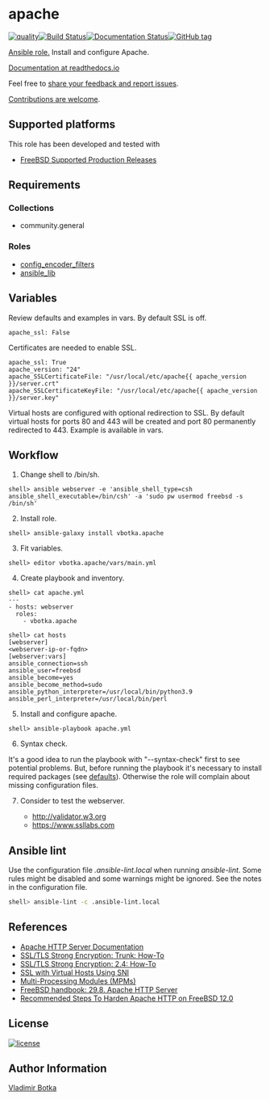 # apache

[![quality](https://img.shields.io/ansible/quality/27910)](https://galaxy.ansible.com/vbotka/apache)[![Build Status](https://travis-ci.org/vbotka/ansible-apache.svg?branch=master)](https://travis-ci.org/vbotka/ansible-apache)[![Documentation Status](https://readthedocs.org/projects/ansible-apache/badge/?version=latest)](https://ansible-apache.readthedocs.io/en/latest/?badge=latest)[![GitHub tag](https://img.shields.io/github/v/tag/vbotka/ansible-apache)](https://github.com/vbotka/ansible-apache/tags)

[Ansible role.](https://galaxy.ansible.com/vbotka/apache/) Install and configure Apache.

[Documentation at readthedocs.io](https://ansible-apache.readthedocs.io)

Feel free to [share your feedback and report issues](https://github.com/vbotka/ansible-apache/issues).

[Contributions are welcome](https://github.com/firstcontributions/first-contributions).


## Supported platforms

This role has been developed and tested with
* [FreeBSD Supported Production Releases](https://www.freebsd.org/releases/)


## Requirements

### Collections

- community.general

### Roles

- [config_encoder_filters](https://galaxy.ansible.com/jtyr/config_encoder_filters)
- [ansible_lib](https://galaxy.ansible.com/vbotka/ansible_lib)


## Variables

Review defaults and examples in vars. By default SSL is off.

```
apache_ssl: False
```

Certificates are needed to enable SSL.

```
apache_ssl: True
apache_version: "24"
apache_SSLCertificateFile: "/usr/local/etc/apache{{ apache_version }}/server.crt"
apache_SSLCertificateKeyFile: "/usr/local/etc/apache{{ apache_version }}/server.key"
```

Virtual hosts are configured with optional redirection to SSL. By
default virtual hosts for ports 80 and 443 will be created and port 80
permanently redirected to 443. Example is available in vars.


## Workflow

1) Change shell to /bin/sh.

```
shell> ansible webserver -e 'ansible_shell_type=csh ansible_shell_executable=/bin/csh' -a 'sudo pw usermod freebsd -s /bin/sh'
```

2) Install role.

```
shell> ansible-galaxy install vbotka.apache
```

3) Fit variables.

```
shell> editor vbotka.apache/vars/main.yml
```

4) Create playbook and inventory.

```
shell> cat apache.yml
---
- hosts: webserver
  roles:
    - vbotka.apache
```

```
shell> cat hosts
[webserver]
<webserver-ip-or-fqdn>
[webserver:vars]
ansible_connection=ssh
ansible_user=freebsd
ansible_become=yes
ansible_become_method=sudo
ansible_python_interpreter=/usr/local/bin/python3.9
ansible_perl_interpreter=/usr/local/bin/perl
```

5) Install and configure apache.

```
shell> ansible-playbook apache.yml
```

6) Syntax check.

It's a good idea to run the playbook with "--syntax-check" first to
see potential problems. But, before running the playbook it's
necessary to install required packages (see
[defaults](https://github.com/vbotka/ansible-apache/tree/master/vars/defaults)). Otherwise
the role will complain about missing configuration files.

7) Consider to test the webserver.

   - http://validator.w3.org
   - https://www.ssllabs.com


## Ansible lint

Use the configuration file *.ansible-lint.local* when running
*ansible-lint*. Some rules might be disabled and some warnings might
be ignored. See the notes in the configuration file.

```bash
shell> ansible-lint -c .ansible-lint.local
```


## References

- [Apache HTTP Server Documentation](https://httpd.apache.org/docs/)
- [SSL/TLS Strong Encryption: Trunk: How-To](https://httpd.apache.org/docs/trunk/ssl/ssl_howto.html)
- [SSL/TLS Strong Encryption: 2.4: How-To](https://httpd.apache.org/docs/2.4/ssl/ssl_howto.html)
- [SSL with Virtual Hosts Using SNI](https://wiki.apache.org/httpd/NameBasedSSLVHostsWithSNI)
- [Multi-Processing Modules (MPMs)](https://httpd.apache.org/docs/2.4/mpm.html)
- [FreeBSD handbook: 29.8. Apache HTTP Server](https://www.freebsd.org/doc/handbook/network-apache.html)
- [Recommended Steps To Harden Apache HTTP on FreeBSD 12.0](https://www.digitalocean.com/community/tutorials/recommended-steps-to-harden-apache-http-on-freebsd-12-0)


## License

[![license](https://img.shields.io/badge/license-BSD-red.svg)](https://www.freebsd.org/doc/en/articles/bsdl-gpl/article.html)


## Author Information

[Vladimir Botka](https://botka.info)
